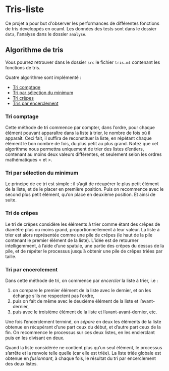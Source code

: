 # Tris-liste

Ce projet a pour but d'observer les performances de différentes fonctions de tris developpés en ocaml. Les données des tests sont dans le dossier `data`, l'analyse dans le dossier `analyse`.

## Algorithme de tris

Vous pourrez retrouver dans le dossier `src` le fichier `tris.ml` contenant les fonctions de tris.

Quatre algorithme sont implémenté :

- [Tri comptage](###Tri-comptage)
- [Tri par sélection du minimum](###Tri-par-sélection-du-minimum)
- [Tri crêpes](###Tri-crêpes)
- [Tris par encerclement](###Tri-par-encerclement)

### Tri comptage

Cette méthode de tri commence par compter, dans l’ordre, pour chaque élément pouvant apparaître dans la liste à trier, le nombre de fois où il apparaît. Ceci fait, il suffira de reconstituer la liste, en répétant chaque élément le bon nombre de fois, du plus petit au plus grand. Notez que cet algorithme nous permettra uniquement de trier des listes d’entiers, contenant au moins deux valeurs différentes, et seulement selon les ordres mathématiques < et >.

### Tri par sélection du minimum

Le principe de ce tri est simple : il s’agit de récupérer le plus petit élément de la liste, et de le placer en première position. Puis on recommence avec le second plus petit élément, qu’on place en deuxième position. Et ainsi de suite.

### Tri de crêpes

Le tri de crêpes considère les éléments à trier comme étant des crêpes de diamètre plus ou moins grand, proportionnellement à leur valeur. La liste à trier est alors représentée comme une pile de crêpes (le haut de la pile contenant le premier élément de la liste). L’idée est de retourner intelligemment, à l’aide d’une spatule, une partie des crêpes du dessus de la pile, et de répéter le processus jusqu’à obtenir une pile de crêpes triées par taille.

### Tri par encerclement

Dans cette méthode de tri, on commence par _encercler_ la liste à trier, i.e :

1. on compare le premier élément de la liste avec le dernier, et on les échange s’ils ne respectent pas l’ordre,
2. puis on fait de même avec le deuxième élément de la liste et l’avant-dernier,
3. puis avec le troisième élément de la liste et l’avant-avant-dernier, etc.

Une fois l’encerclement terminé, on _sépare_ en deux les éléments de la liste obtenue en récupérant d’une part ceux du début, et d’autre part ceux de la fin. On recommence le processus sur ces deux listes, en les enclerclant puis en les divisant en deux.

Quand la liste considérée ne contient plus qu’un seul élément, le processus s’arrête et la renvoie telle quelle (car elle est triée).
La liste triée globale est obtenue en _fusionnant_, à chaque fois, le résultat du tri par encerclement des deux listes.
